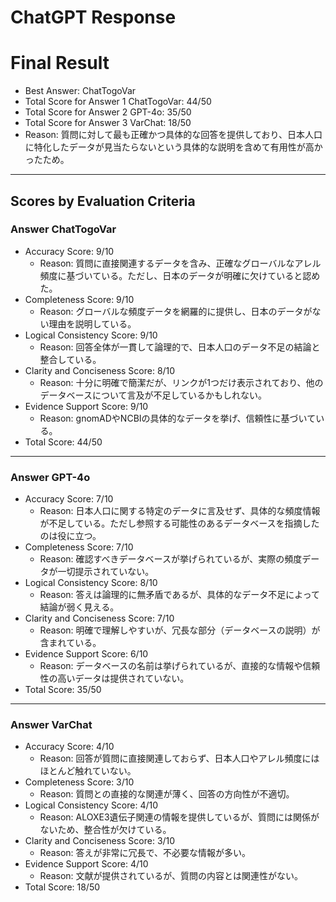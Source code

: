 # ChatGPT Response

# Final Result

- Best Answer: ChatTogoVar
- Total Score for Answer 1 ChatTogoVar: 44/50
- Total Score for Answer 2 GPT-4o: 35/50
- Total Score for Answer 3 VarChat: 18/50
- Reason: 質問に対して最も正確かつ具体的な回答を提供しており、日本人口に特化したデータが見当たらないという具体的な説明を含めて有用性が高かったため。

---

## Scores by Evaluation Criteria

### Answer ChatTogoVar
- Accuracy Score: 9/10
  - Reason: 質問に直接関連するデータを含み、正確なグローバルなアレル頻度に基づいている。ただし、日本のデータが明確に欠けていると認めた。
- Completeness Score: 9/10
  - Reason: グローバルな頻度データを網羅的に提供し、日本のデータがない理由を説明している。
- Logical Consistency Score: 9/10
  - Reason: 回答全体が一貫して論理的で、日本人口のデータ不足の結論と整合している。
- Clarity and Conciseness Score: 8/10
  - Reason: 十分に明確で簡潔だが、リンクが1つだけ表示されており、他のデータベースについて言及が不足しているかもしれない。
- Evidence Support Score: 9/10
  - Reason: gnomADやNCBIの具体的なデータを挙げ、信頼性に基づいている。
- Total Score: 44/50

---

### Answer GPT-4o
- Accuracy Score: 7/10
  - Reason: 日本人口に関する特定のデータに言及せず、具体的な頻度情報が不足している。ただし参照する可能性のあるデータベースを指摘したのは役に立つ。
- Completeness Score: 7/10
  - Reason: 確認すべきデータベースが挙げられているが、実際の頻度データが一切提示されていない。
- Logical Consistency Score: 8/10
  - Reason: 答えは論理的に無矛盾であるが、具体的なデータ不足によって結論が弱く見える。
- Clarity and Conciseness Score: 7/10
  - Reason: 明確で理解しやすいが、冗長な部分（データベースの説明）が含まれている。
- Evidence Support Score: 6/10
  - Reason: データベースの名前は挙げられているが、直接的な情報や信頼性の高いデータは提供されていない。
- Total Score: 35/50

---

### Answer VarChat
- Accuracy Score: 4/10
  - Reason: 回答が質問に直接関連しておらず、日本人口やアレル頻度にはほとんど触れていない。
- Completeness Score: 3/10
  - Reason: 質問との直接的な関連が薄く、回答の方向性が不適切。
- Logical Consistency Score: 4/10
  - Reason: ALOXE3遺伝子関連の情報を提供しているが、質問には関係がないため、整合性が欠けている。
- Clarity and Conciseness Score: 3/10
  - Reason: 答えが非常に冗長で、不必要な情報が多い。
- Evidence Support Score: 4/10
  - Reason: 文献が提供されているが、質問の内容とは関連性がない。
- Total Score: 18/50